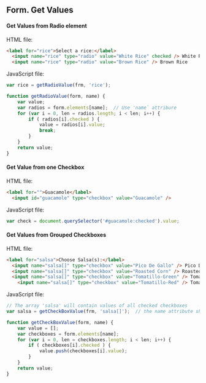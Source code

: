 ## Form. Get Values

#### Get Values from Radio element
HTML file:
```html
<label for="rice">Select a rice:</label>
  <input name="rice" type="radio" value="White Rice" checked /> White Rice
  <input name="rice" type="radio" value="Brown Rice" /> Brown Rice
```
JavaScript file:
```javascript
var rice = getRadioValue(frm, 'rice');

function getRadioValue(form, name) {
    var value;
    var radios = form.elements[name];  // Use 'name` attribure
    for (var i = 0, len = radios.length; i < len; i++) {
        if ( radios[i].checked ) {
            value = radios[i].value;
            break;
        }
    }
    return value;
}
```
#### Get Value from one Checkbox
HTML file:
```html
<label for="">Guacamole</label>
  <input id="guacamole" type="checkbox" value="Guacamole" />
```
JavaScript file:
```javascript
var check = document.querySelector('#guacamole:checked').value;
```

#### Get Values from Grouped Checkboxes
HTML file:
```html
<label for="salsa">Choose Salsa(s):</label>
  <input name="salsa[]" type="checkbox" value="Pico De Gallo" /> Pico De Gallo 
  <input name="salsa[]" type="checkbox" value="Roasted Corn" /> Roasted Corn 
  <input name="salsa[]" type="checkbox" value="Tomatillo-Green" /> Tomatillo-Green 	
	<input name="salsa[]" type="checkbox" value="Tomatillo-Red" /> Tomatillo-Red
```
JavaScript file:
```javascript
// The array 'salsa' will contain values of all checked checkboxes 
var salsa = getCheckBoxValue(frm, 'salsa[]');  // the name attribute should have these '[]' to get through all checkboxes

function getCheckBoxValue(form, name) {
	var value = [];
	var checkboxes = form.elements[name];
	for (var i = 0, len = checkboxes.length; i < len; i++) {
        if ( checkboxes[i].checked ) {
            value.push(checkboxes[i].value);
        }
    }
	return value;
}
```
